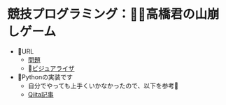 # 競技プログラミング：高橋君の山崩しゲーム

* URL
    * [問題](https://chokudai001.contest.atcoder.jp/tasks/chokudai_001_a)
    * [ビジュアライザ](https://chokudai001.contest.atcoder.jp/data/other/chokudai001/)
* Pythonの実装です
    * 自分でやっても上手くいかなかったので、以下を参考
    * [Qiita記事](https://qiita.com/tsukammo/items/85ffbe907e89b051d715)
